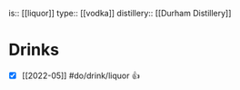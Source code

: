is:: [[liquor]]
type:: [[vodka]]
distillery:: [[Durham Distillery]]

# Drinks
- [x] [[2022-05]] #do/drink/liquor 👍
